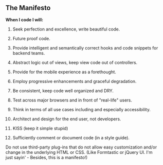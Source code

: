 The Manifesto
-------------

**When I code I will:**

1.  Seek perfection and excellence, write beautiful code.

2.  Future proof code.

3.  Provide intelligent and semantically correct hooks and code snippets for backend teams.

4.  Abstract logic out of views, keep view code out of controllers.

5.  Provide for the mobile experience as a forethought.

6.  Employ progressive enhancements and graceful degradation.

7.  Be consistent, keep code well organized and DRY.

8.  Test across major browsers and in front of "real-life" users.

9.  Think in terms of all use cases including and especially accessibility.

10. Architect and design for the end user, not developers.

11. KISS (keep it simple stupid)

12. Sufficiently comment or document code (in a style guide).


Do not use third-party plug-ins that do not allow easy customization and/or change in the underlying HTML or CSS. (Like Formtastic or jQuery UI. I'm just sayin' - Besides, this is a manifesto!)
